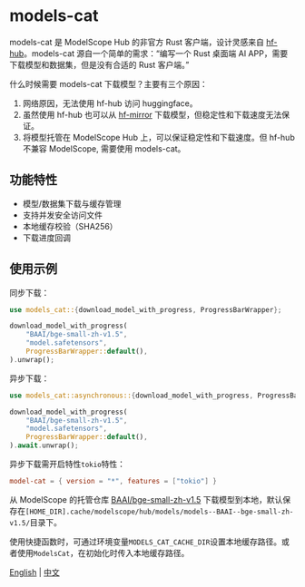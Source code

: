# models-cat
models-cat 是 ModelScope Hub 的非官方 Rust 客户端，设计灵感来自 [hf-hub](https://github.com/huggingface/hf-hub)。models-cat 源自一个简单的需求：“编写一个 Rust 桌面端 AI APP，需要下载模型和数据集，但是没有合适的 Rust 客户端。”

什么时候需要 models-cat 下载模型？主要有三个原因：
1. 网络原因，无法使用 hf-hub 访问 huggingface。
2. 虽然使用 hf-hub 也可以从 [hf-mirror](https://hf-mirror.com/) 下载模型，但稳定性和下载速度无法保证。
3. 将模型托管在 ModelScope Hub 上，可以保证稳定性和下载速度。但 hf-hub 不兼容 ModelScope, 需要使用 models-cat。

## 功能特性
- 模型/数据集下载与缓存管理
- 支持并发安全访问文件
- 本地缓存校验（SHA256）
- 下载进度回调

## 使用示例

同步下载：

```rust
use models_cat::{download_model_with_progress, ProgressBarWrapper};

download_model_with_progress(
    "BAAI/bge-small-zh-v1.5",
    "model.safetensors",
    ProgressBarWrapper::default(),
).unwrap();
```

异步下载：

```rust
use models_cat::asynchronous::{download_model_with_progress, ProgressBarWrapper};

download_model_with_progress(
    "BAAI/bge-small-zh-v1.5",
    "model.safetensors",
    ProgressBarWrapper::default(),
).await.unwrap();
```

异步下载需开启特性`tokio`特性：

```toml
model-cat = { version = "*", features = ["tokio"] }
```

从 ModelScope 的托管仓库 [BAAI/bge-small-zh-v1.5](https://www.modelscope.cn/models/BAAI/bge-small-zh-v1.5) 下载模型到本地，默认保存在`[HOME_DIR].cache/modelscope/hub/models/models--BAAI--bge-small-zh-v1.5/`目录下。

使用快捷函数时，可通过环境变量`MODELS_CAT_CACHE_DIR`设置本地缓存路径。或者使用`ModelsCat`，在初始化时传入本地缓存路径。

[English](https://github.com/zhaoyii/models-cat) | [中文](https://github.com/zhaoyii/models-cat/blob/main/README.zh-CN.md)